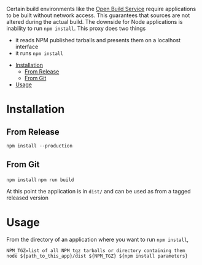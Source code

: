 
Certain build environments like the [Open Build Service](https://build.opensuse.org/) require applications to be built without network access. This guarantees that sources are not altered during the actual build. The downside for Node applications is inability to run `npm install`. This proxy does two things

* it reads NPM published tarballs and presents them on a localhost interface
* it runs `npm install`

- [Installation](#installation)
	- [From Release](#from-release)
	- [From Git](#from-git)
- [Usage](#usage)

# Installation

## From Release
`npm install --production`

## From Git
`npm install`
`npm run build`

At this point the application is in `dist/` and can be used as from a tagged released version

# Usage

From the directory of an application where you want to run `npm install`,

	NPM_TGZ=list of all NPM tgz tarballs or directory containing them
	node ${path_to_this_app}/dist ${NPM_TGZ} ${npm install parameters}

